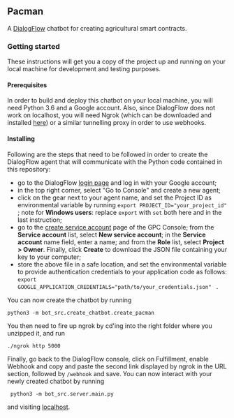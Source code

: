 ## Pacman

A [DialogFlow](https://dialogflow.com) chatbot for creating agricultural smart contracts.

### Getting started

These instructions will get you a copy of the project up and running on your local machine for development and testing purposes.

#### Prerequisites

In order to build and deploy this chatbot on your local machine, you will need Python 3.6 and a Google account.
Also, since DialogFlow does not work on localhost, you will need Ngrok (which can be downloaded and installed [here](https://ngrok.com/download)) or a similar tunnelling proxy in order to use webhooks.

#### Installing 

Following are the steps that need to be followed in order to create the DialogFlow agent that will communicate with the Python code contained in this repository:
- go to the DialogFlow [login page](https://dialogflow.cloud.google.com/#/login) and log in with your Google account;
- in the top right corner, select "Go to Console" and create a new agent;
- click on the gear next to your agent name, and set the Project ID as environmental variable by running ```export PROJECT_ID="your_project_id" ```; note for **Windows users**: replace `export` with `set` both here and in the last instruction;
- go to the [create service account](https://console.cloud.google.com/apis/credentials/serviceaccountkey?_ga=2.215926871.-1742798903.1541256042) page of the GPC Console; from the **Service account** list, select **New service account**; in the **Service account** name field, enter a name; and from the **Role** list, select **Project > Owner**. Finally, click **Create** to download the JSON file containing your key to your computer;
- store the above file in a safe location, and set the environmental variable to provide authentication credentials to your application code as follows:
 ```export GOOGLE_APPLICATION_CREDENTIALS="path/to/your_credentials.json" ``` . 
 
 You can now create the chatbot by running
 
 ````python3 -m bot_src.create_chatbot.create_pacman````
 
 You then need to fire up ngrok by cd'ing into the right folder where you unzipped it, and run
 
 ````./ngrok http 5000````
 
 Finally, go back to the DialogFlow console, click on Fulfillment, enable Webhook and copy and paste the second link displayed by ngrok in the URL section, followed by ``/webhook`` and save.
 You can now interact with your newly created chatbot by running 
 
  ```` python3 -m bot_src.server.main.py````
  
 and visiting [localhost](http://127.0.0.1:5000/). 
 
 